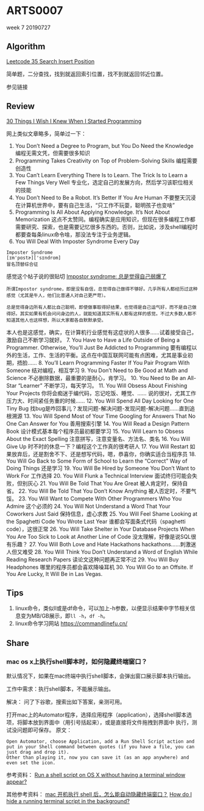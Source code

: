 # ARTS0007

week 7
20190727

## Algorithm

[Leetcode 35 Search Insert Position](https://github.com/evasnowind/LeetCodeOJ/tree/master/LeetCodeSolutions/src/oj_solution/oj_35_search_insert_position)

简单题，二分查找，找到就返回索引位置，找不到就返回邻近位置。


参见链接

## Review

[30 Things I Wish I Knew When I Started Programming](https://medium.com/better-programming/30-short-things-i-wish-i-knew-all-this-when-i-started-programming-b17667e3df0c)   

网上类似文章略多，简单过一下：
1. You Don’t Need a Degree to Program, but You Do Need the Knowledge
编程无需文凭，但需要很多知识
2. Programming Takes Creativity on Top of Problem-Solving Skills
编程需要创造性
3. You Can’t Learn Everything There Is to Learn. The Trick Is to Learn a Few Things Very Well
专业化，选定自己的发展方向，然后学习该职位相关的技能
4. You Don’t Need to Be a Robot. It’s Better If You Are Human
不要整天沉浸在计算机世界中，要有自己生活，“只工作不玩耍，聪明孩子也变啥”
5. Programming Is All About Applying Knowledge. It’s Not About Memorization
这点不太赞同。编程确实是应用知识，但现在很多编程工作都需要研究、探索，也是需要记忆很多东西的。否则，比如说，涉及shell编程时都要查每条linux命令啥，那没法专注于业务逻辑。
6. You Will Deal With Imposter Syndrome Every Day
```
Imposter Syndrome
[ɪm'pɑstɚ]['sɪndrom]
冒名顶替综合征
```
感觉这个帖子说的很贴切 [Impostor syndrome: 总是觉得自己弱爆了](https://www.douban.com/group/topic/113243951/)
```
所谓Impostor syndrome，即是没有自信，总觉得自己做得不够好。几乎所有人都经历过这种感觉（尤其是牛人，他们比普通人对自己更严苛）。

总是觉得身边所有人都比自己聪明，即使做事取得好结果，也觉得是自己运气好，而不是自己做得好。其实如果有机会问问身边的人，就能知道其实所有人都有这样的感觉。不过大多数人都不知道其他人也这样想，所以大家都各自默默承受。
```
本人也是这感觉，确实，在计算机行业感觉有这症状的人很多……试着接受自己，激励自己不断学习就好。
7. You Have to Have a Life Outside of Being a Programmer. Otherwise, You’ll Just Be Addicted to Programming
要有编程以外的生活，工作、生活的平衡。这点在中国互联网可能有点困难，尤其是事业初期，捂脸……
8. You’ll Learn Programming Faster If You Pair Program With Someone
结对编程，相互学习
9. You Don’t Need to Be Good at Math and Science
不必删除数据，最重要的是耐心，肯学习。
10. You Need to Be an All-Star “Learner”
不断学习，每天学习。
11. You Will Obsess About Finishing Your Projects
你将会痴迷于编代码，忘记吃饭、睡觉、……
说的很对，尤其工作压力大、时间紧任务重的时候……
12. You Will Spend All Day Looking for One Tiny Bug
找bug是咋回事儿？发现问题-解决问题-发现问题-解决问题……直到追根溯源
13. You Will Spend Most of Your Time Googling for Answers That No One Can Answer for You
善用搜索引擎
14. You Will Read a Design Pattern Book
设计模式基本每个程序员最初都要学习
15. You Will Learn to Obsess About the Exact Spelling
注意拼写，注意变量名、方法名、类名
16. You Will Give Up
时不时的休息一下？编程这个工作真的很考研人
17. You Will Restart
如果放弃后，还是割舍不下、还是想写代码，嗯，恭喜你，你确实适合当程序员
18. You Will Go Back to Some Form of School to Learn the “Correct” Way of Doing Things
还是学习
19. You Will Be Hired by Someone You Don’t Want to Work For
工作选择
20. You Will Flunk a Technical Interview
面试终归可能会失败，但别灰心
21. You Will Be Told That You Are Great
被人肯定时，保持自省。
22. You Will Be Told That You Don’t Know Anything
被人否定时，不要气馁。
23. You Will Want to Compete With Other Programmers Who You Admire
这个必须的
24. You Will Not Understand a Word That Your Coworkers Just Said
保持信息，虚心求教
25. You Will Feel Shame Looking at the Spaghetti Code You Wrote Last Year
谁都会写面条式代码（spaghetti code），这很正常
26. You Will Take Shelter in Your Database Projects When You Are Too Sick to Look at Another Line of Code
没太理解，好像是说SQL很有乐趣？
27. You Will Both Love and Hate Hackathons
hackathons……刺激迷人但又难受
28. You Will Think You Don’t Understand a Word of English While Reading Research Papers
读论文这种问题再正常不过
29. You Will Buy Headphones
哪里的程序员都会喜欢降噪耳机
30. You Will Go to an Offsite. If You Are Lucky, It Will Be in Las Vegas.


## Tips

1. linux命令，类似ll或是df命令，可以加上-h参数，以便显示结果中字节相关信息变为MB/GB展示，即`ll -h`，`df -h`。
2. linux命令学习网站 https://commandlinefu.cn/

## Share
### mac os x上执行shell脚本时，如何隐藏终端窗口？
默认情况下，如果在mac终端中执行shell脚本，会弹出窗口展示脚本执行输出。

工作中需求：执行shell脚本，不能展示输出。

解决：
问了下谷歌，搜索出如下答案，亲测可用。

打开mac上的Automator程序，选择应用程序（application），选择shell脚本选项，将脚本放到界面中（用引号括起来），或是直接将文件拖拽到界面中
执行，测试没问题即可保存。
原文：
```
Open Automator, choose Application, add a Run Shell Script action and put in your Shell command between quotes (if you have a file, you can just drag and drop it).
Other than playing it, now you can save it (as an app anywhere) and even set the icon.
```
参考资料：
[Run a shell script on OS X without having a terminal window appear?](https://superuser.com/questions/360247/run-a-shell-script-on-os-x-without-having-a-terminal-window-appear)

其他参考资料：
[mac 开机执行 shell 后，怎么能自动隐藏终端窗口？](https://www.v2ex.com/t/298494)
[How do I hide a running terminal script in the background?](https://www.reddit.com/r/osx/comments/5xv7oj/how_do_i_hide_a_running_terminal_script_in_the/)

